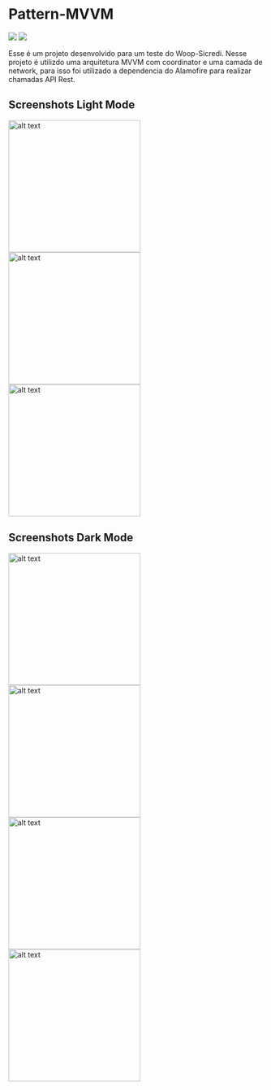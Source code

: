 
# Pattern-MVVM
![](https://badgen.net/badge/iOS/13/blue) ![](https://badgen.net/badge/Swift/5/orange)

Esse é um projeto desenvolvido para um teste do Woop-Sicredi.
Nesse projeto é utilizdo uma arquitetura MVVM com coordinator e uma camada de network, para isso foi utilizado a dependencia do Alamofire para realizar chamadas  API Rest.

## Screenshots Light Mode
<img src="ImagesApp/HomeLight.PNG" alt="alt text" width="260"> <img src="ImagesApp/Details1Light.PNG" alt="alt text" width="260"> <img src="ImagesApp/Details2Light.PNG" alt="alt text" width="260">


## Screenshots Dark Mode

<img src="ImagesApp/HomeDark.PNG" alt="alt text" width="260"> <img src="ImagesApp/DetailsDark1.PNG" alt="alt text" width="260"> <img src="ImagesApp/DetailsDark2.PNG" alt="alt text" width="260"> <img src="ImagesApp/DetailsDark3.PNG" alt="alt text" width="260">
